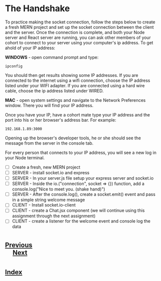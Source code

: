 # The Handshake
To practice making the socket connection, follow the steps below to create a fresh MERN project and set up the socket connection between the client and the server. Once the connection is complete, and both your Node server and React server are running, you can ask other members of your cohort to connect to your server using your computer's ip address. To get ahold of your IP address:

__WINDOWS__ - open command prompt and type:
```
ipconfig
```
You should then get results showing some IP addresses. If you are connected to the internet using a wifi connection, choose the IP address listed under your WIFI adapter. If you are connected using a hard wire cable, choose the ip address listed under WIRED. 



__MAC__ - open system settings and navigate to the Network Preferences window. There you will find your IP address.



Once you have your IP, have a cohort mate type your IP address and the port into his or her browser's address bar. For example:
```
192.168.1.89:3000
```
Opening up the browser's developer tools, he or she should see the message from the server in the console tab.

For every person that connects to your IP address, you will see a new log in your Node terminal.

 -  [ ] Create a fresh, new MERN project
 -  [ ] SERVER - install socket.io and express
 -  [ ] SERVER - In your server.js file setup your express server and socket.io
 -  [ ] SERVER - Inside the io.("connection", socket => {}) function, add a console.log("Nice to meet you. (shake hand)")
 -  [ ] SERVER - After the console.log(), create a socket.emit() event and pass in a simple string welcome message
 -  [ ] CLIENT - Install socket.io-client
 -  [ ] CLIENT - create a Chat.jsx component (we will continue using this assignment through the next assignment)
 -  [ ] CLIENT - create a listener for the welcome event and console log the data

#
## [Previous](./003_Sockets_on_the_client.md)<span>&nbsp;&nbsp;&nbsp;&nbsp;&nbsp;&nbsp;&nbsp;&nbsp;&nbsp;&nbsp;&nbsp;&nbsp;&nbsp;&nbsp;&nbsp;&nbsp;&nbsp;&nbsp;&nbsp;&nbsp;&nbsp;&nbsp;&nbsp;&nbsp;&nbsp;&nbsp;&nbsp;&nbsp;&nbsp;&nbsp;&nbsp;&nbsp;&nbsp;&nbsp;&nbsp;&nbsp;&nbsp;&nbsp;&nbsp;&nbsp;&nbsp;&nbsp;&nbsp;&nbsp;&nbsp;&nbsp;&nbsp;&nbsp;&nbsp;&nbsp;&nbsp;&nbsp;&nbsp;&nbsp;&nbsp;&nbsp;&nbsp;&nbsp;&nbsp;&nbsp;&nbsp;&nbsp;&nbsp;&nbsp;&nbsp;&nbsp;&nbsp;&nbsp;&nbsp;&nbsp;&nbsp;&nbsp;&nbsp;&nbsp;&nbsp;&nbsp;&nbsp;&nbsp;&nbsp;&nbsp;&nbsp;&nbsp;&nbsp;&nbsp;&nbsp;&nbsp;&nbsp;</span> [Next](./005_Chat_App.md)
#
##  [Index](../Index.md)